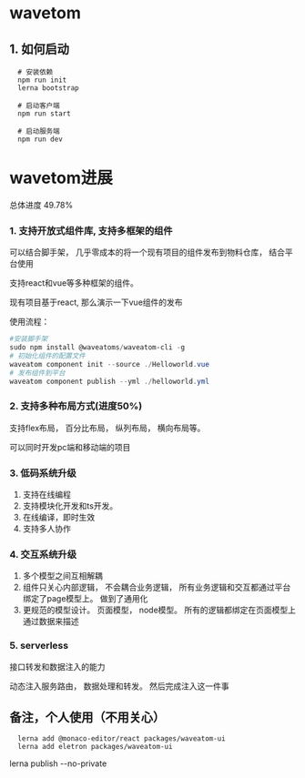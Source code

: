 # wavetom

## 1. 如何启动
```shell
  # 安装依赖
  npm run init
  lerna bootstrap

  # 启动客户端
  npm run start

  # 启动服务端
  npm run dev
```

# wavetom进展
总体进度 49.78%

### 1. 支持开放式组件库, 支持多框架的组件

可以结合脚手架， 几乎零成本的将一个现有项目的组件发布到物料仓库， 结合平台使用

支持react和vue等多种框架的组件。

现有项目基于react, 那么演示一下vue组件的发布

使用流程：

```powershell
#安装脚手架
sudo npm install @waveatoms/waveatom-cli -g
# 初始化组件的配置文件
waveatom component init --source ./Helloworld.vue
# 发布组件到平台
waveatom component publish --yml ./helloworld.yml
```

### 2. 支持多种布局方式(进度50%)

支持flex布局， 百分比布局， 纵列布局， 横向布局等。

可以同时开发pc端和移动端的项目

### 3. 低码系统升级

1. 支持在线编程
2. 支持模块化开发和ts开发。
3. 在线编译，即时生效
4. 支持多人协作

### 4. 交互系统升级

1. 多个模型之间互相解耦
2. 组件只关心内部逻辑， 不会耦合业务逻辑， 所有业务逻辑和交互都通过平台绑定了page模型上。
   做到了通用化
3. 更规范的模型设计。 页面模型， node模型。 所有的逻辑都绑定在页面模型上通过数据来描述

### 5. serverless

接口转发和数据注入的能力

动态注入服务路由， 数据处理和转发。 然后完成注入这一件事



## 备注，个人使用（不用关心）
```shell
  lerna add @monaco-editor/react packages/waveatom-ui
  lerna add eletron packages/waveatom-ui

```


 lerna publish --no-private